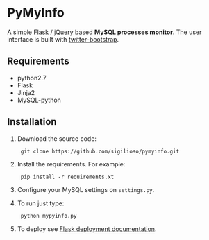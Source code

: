 PyMyInfo
========

A simple [Flask](http://flask.pocoo.org/) / [jQuery](http://jquery.com/) based **MySQL processes monitor**. The user interface is built with [twitter-bootstrap](http://twitter.github.com/bootstrap/).

Requirements
------------

- python2.7
- Flask
- Jinja2
- MySQL-python

Installation
------------

1. Download the source code:

        git clone https://github.com/sigilioso/pymyinfo.git

2. Install the requirements. For example:

        pip install -r requirements.xt

3. Configure your MySQL settings on `settings.py`.

4. To run just type:

        python mypyinfo.py

5. To deploy see [Flask deployment documentation](http://flask.pocoo.org/docs/deploying/).


